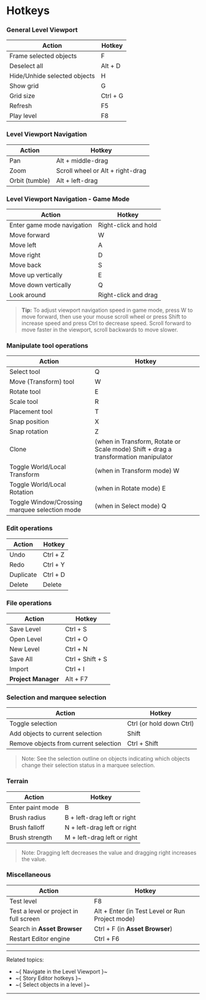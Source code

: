 ﻿# Hotkeys

### General Level Viewport

| Action  | Hotkey |
| ------------- | ------------- |
| Frame selected objects  | F |
| Deselect all  | Alt + D |
| Hide/Unhide selected objects  | H |
| Show grid | G |
| Grid size  | Ctrl + G |
| Refresh  | F5 |
| Play level  | F8  |


### Level Viewport Navigation
| Action  | Hotkey |
| ------------- | ------------- |
| Pan  | Alt + middle-drag  |
| Zoom  | Scroll wheel or Alt + right-drag |
| Orbit (tumble)  | Alt + left-drag |

### Level Viewport Navigation - Game Mode
| Action  | Hotkey |
| ------------- | ------------- |
| Enter game mode navigation  | Right-click and hold  |
| Move forward  | W  |
| Move left  | A  |
| Move right  | D  |
| Move back  | S  |
| Move up vertically  | E  |
| Move down vertically  | Q  |
| Look around  | Right-click and drag |

> **Tip:** To adjust viewport navigation speed in game mode, press W to move forward, then use your mouse scroll wheel or press Shift to increase speed and press Ctrl to decrease speed. Scroll forward to move faster in the viewport, scroll backwards to move slower.

### Manipulate tool operations

| Action  | Hotkey |
| ------------- | ------------- |
| Select tool    | Q |
| Move (Transform) tool  | W  |
| Rotate tool  | E  |
| Scale tool  | R  |
| Placement tool  | T |
| Snap position  | X |
| Snap rotation  | Z |
| Clone   | (when in Transform, Rotate or Scale mode) Shift + drag a transformation manipulator |
| Toggle World/Local Transform  | (when in Transform mode) W  |
| Toggle World/Local Rotation  | (when in Rotate mode) E  |
| Toggle Window/Crossing marquee selection mode | (when in Select mode) Q |

### Edit operations

| Action  | Hotkey |
| ------------- | ------------- |
| Undo  | Ctrl + Z |
| Redo  | Ctrl + Y |
| Duplicate  | Ctrl + D  |
| Delete  | Delete |

### File operations

| Action  | Hotkey |
| ------------- | ------------- |
| Save Level  | Ctrl + S |
| Open Level  | Ctrl + O |
| New Level  | Ctrl + N |
| Save All  | Ctrl + Shift + S |
| Import  | Ctrl + I |
| **Project Manager**  | Alt + F7 |

### Selection and marquee selection

| Action   |  Hotkey  |
|-----------|------------|
| Toggle selection | Ctrl (or hold down Ctrl) |
| Add objects to current selection | Shift |
| Remove objects from current selection | Ctrl + Shift |

>Note: See the selection outline on objects indicating which objects change their selection status in a marquee selection.

### Terrain

| Action  | Hotkey |
| ------------- | ------------- |
| Enter paint mode  | B |
| Brush radius  | B + left-drag left or right |
| Brush falloff  | N + left-drag left or right |
| Brush strength  | M + left-drag left or right |

>Note: Dragging left decreases the value and dragging right increases the value.

### Miscellaneous

| Action  | Hotkey |
| ------------- | ------------- |
| Test level  | F8 |
| Test a level or project in full screen | Alt + Enter (in Test Level or Run Project mode) |
| Search in **Asset Browser**  | Ctrl + F (in **Asset Browser**) |
| Restart Editor engine  | Ctrl + F6  |

---
Related topics:
-	~{ Navigate in the Level Viewport }~
-	~{ Story Editor hotkeys }~
- ~{ Select objects in a level }~
---
